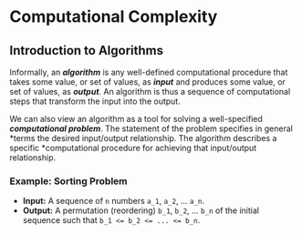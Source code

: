 # Computational Complexity

## Introduction to Algorithms

Informally, an ***algorithm*** is any well-defined computational procedure that
takes some value, or set of values, as ***input*** and produces some value, or set
of values, as ***output***.  An algorithm is thus a sequence of computational
steps that transform the input into the output.

We can also view an algorithm as a tool for solving a well-specified
***computational problem***. The statement of the problem specifies in general
*terms the desired input/output relationship. The algorithm describes a specific
*computational procedure for achieving that input/output relationship.

### Example: Sorting Problem

 * **Input:** A sequence of `n` numbers `a_1`, `a_2`, ... `a_n`.
 * **Output:** A permutation (reordering) `b_1`, `b_2`, ... `b_n` of the initial
   sequence such that `b_1 <= b_2 <= ... <= b_n`.